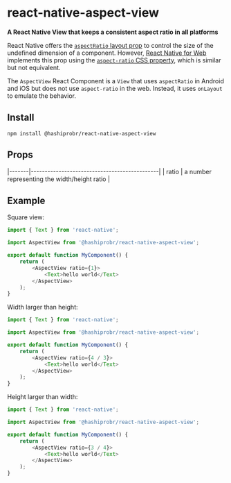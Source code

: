react-native-aspect-view
========================

**A React Native View that keeps a consistent aspect ratio in all platforms**

React Native offers the [`aspectRatio` layout
prop](https://reactnative.dev/docs/layout-props#aspectratio) to control the size
of the undefined dimension of a component. However, [React Native for
Web](https://necolas.github.io/react-native-web/) implements this prop using the
[`aspect-ratio` CSS
property](https://developer.mozilla.org/en-US/docs/Web/CSS/aspect-ratio), which
is similar but not equivalent.

The `AspectView` React Component is a `View` that uses `aspectRatio` in Android
and iOS but does not use `aspect-ratio` in the web. Instead, it uses `onLayout`
to emulate the behavior.


Install
-------

```
npm install @hashiprobr/react-native-aspect-view
```


Props
-----

|-------|----------------------------------------------|
| ratio | a number representing the width/height ratio |


Example
-------

Square view:

``` js
import { Text } from 'react-native';

import AspectView from '@hashiprobr/react-native-aspect-view';

export default function MyComponent() {
    return (
        <AspectView ratio={1}>
            <Text>hello world</Text>
        </AspectView>
    );
}
```

Width larger than height:

``` js
import { Text } from 'react-native';

import AspectView from '@hashiprobr/react-native-aspect-view';

export default function MyComponent() {
    return (
        <AspectView ratio={4 / 3}>
            <Text>hello world</Text>
        </AspectView>
    );
}
```

Height larger than width:

``` js
import { Text } from 'react-native';

import AspectView from '@hashiprobr/react-native-aspect-view';

export default function MyComponent() {
    return (
        <AspectView ratio={3 / 4}>
            <Text>hello world</Text>
        </AspectView>
    );
}
```
